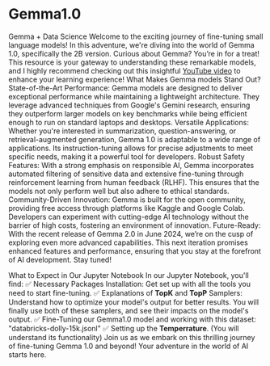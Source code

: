 # Gemma1.0
Gemma + Data Science
Welcome to the exciting journey of fine-tuning small language models!
In this adventure, we're diving into the world of Gemma 1.0, specifically the 2B version. Curious about Gemma? You’re in for a treat! This resource is your gateway to understanding these remarkable models, and I highly recommend checking out this insightful <a href="[url](https://www.youtube.com/watch?v=Gmrb9FZsepg)">YouTube video</a> to enhance your learning experience!
What Makes Gemma models Stand Out?
State-of-the-Art Performance: Gemma models are designed to deliver exceptional performance while maintaining a lightweight architecture. They leverage advanced techniques from Google's Gemini research, ensuring they outperform larger models on key benchmarks while being efficient enough to run on standard laptops and desktops.
Versatile Applications: Whether you're interested in summarization, question-answering, or retrieval-augmented generation, Gemma 1.0 is adaptable to a wide range of applications. Its instruction-tuning allows for precise adjustments to meet specific needs, making it a powerful tool for developers.
Robust Safety Features: With a strong emphasis on responsible AI, Gemma incorporates automated filtering of sensitive data and extensive fine-tuning through reinforcement learning from human feedback (RLHF). This ensures that the models not only perform well but also adhere to ethical standards.
Community-Driven Innovation: Gemma is built for the open community, providing free access through platforms like Kaggle and Google Colab. Developers can experiment with cutting-edge AI technology without the barrier of high costs, fostering an environment of innovation.
Future-Ready: With the recent release of Gemma 2.0 in June 2024, we’re on the cusp of exploring even more advanced capabilities. This next iteration promises enhanced features and performance, ensuring that you stay at the forefront of AI development. Stay tuned!

What to Expect in Our Jupyter Notebook
In our Jupyter Notebook, you'll find:
✅ Necessary Packages Installation: Get set up with all the tools you need to start fine-tuning.
✅ Explanations of **TopK** and **TopP** Samplers: Understand how to optimize your model's output for better results. You will finally use both of these samplers, and see their impacts on the model's output.
✅ Fine-Tuning our Gemma1.0 model and working with this dataset: "databricks-dolly-15k.jsonl"
✅ Setting up the **Temperrature**. (You will understand its functionality)
Join us as we embark on this thrilling journey of fine-tuning Gemma 1.0 and beyond! Your adventure in the world of AI starts here.
